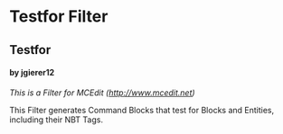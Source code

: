 # Testfor Filter
## Testfor
#### by jgierer12

*This is a Filter for MCEdit (http://www.mcedit.net)*

This Filter generates Command Blocks that test for Blocks and Entities, including their NBT Tags.
